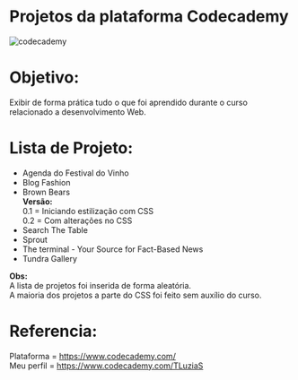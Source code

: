 # Projetos da plataforma Codecademy
![codecademy](https://user-images.githubusercontent.com/48417347/60915574-84cc7f80-a262-11e9-90f5-1aaf021a3f51.png)

# Objetivo: 
Exibir de forma prática tudo o que foi aprendido durante o curso relacionado a desenvolvimento Web.

# Lista de Projeto:
- Agenda do Festival do Vinho
- Blog Fashion
- Brown Bears <br/>
<b> Versão:</b> <br/>
0.1 = Iniciando estilização com CSS <br/>
0.2 = Com alterações no CSS
- Search The Table
- Sprout
- The terminal - Your Source for Fact-Based News
- Tundra Gallery



<b>Obs:</b>  </br>
A lista de projetos foi inserida de forma aleatória. <br/>
A maioria dos projetos a parte do CSS foi feito sem auxílio do curso. 


# Referencia: 
Plataforma = https://www.codecademy.com/ <br/>
Meu perfil = https://www.codecademy.com/TLuziaS
